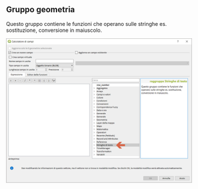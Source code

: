 ## Gruppo geometria

Questo gruppo contiene le funzioni che operano sulle stringhe es. sostituzione, conversione in maiuscolo.

<img src="/img/stringhe_di_testo/gruppo_stringhe_di_testo1.png">
